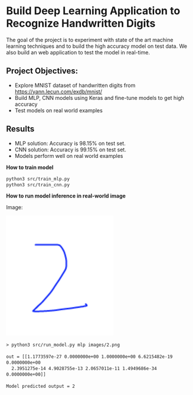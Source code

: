 # Build Deep Learning Application to Recognize Handwritten Digits
The goal of the project is to experiment with state of the art machine learning techniques and to build the high accuracy model on test data. We also build an web application to test the model in real-time. 



## Project Objectives: 
- Explore MNIST dataset of handwritten digits from https://yann.lecun.com/exdb/mnist/ 
- Build MLP, CNN models using Keras and fine-tune models to get high accuracy
- Test models on real world examples

## Results
- MLP solution: Accuracy is 98.15% on test set.
- CNN solution: Accuracy is 99.15% on test set. 
- Models perform well on real world examples 

**How to train model**

```
python3 src/train_mlp.py
python3 src/train_cnn.py
```

**How to run model inference in real-world image**

Image: 

![Alt text](images/2.png?raw=true "Real-world example")

```
> python3 src/run_model.py mlp images/2.png

out = [[1.1773597e-27 0.0000000e+00 1.0000000e+00 6.6215482e-19 0.0000000e+00
  2.3951275e-14 4.9028755e-13 2.0657011e-11 1.4949686e-34 0.0000000e+00]]

Model predicted output = 2

```




 

